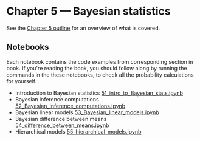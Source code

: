 # Chapter 5 — Bayesian statistics

See the [Chapter 5 outline](https://docs.google.com/document/d/1fwep23-95U-w1QMPU31nOvUnUXE2X3s_Dbk5JuLlKAY/edit#heading=h.1o5h2ppdw0j2)
for an overview of what is covered.


## Notebooks

Each notebook contains the code examples from corresponding section in book.
If you're reading the book, you should follow along by running the commands in the these notebooks,
to check all the probability calculations for yourself.

- Introduction to Bayesian statistics [51_intro_to_Bayesian_stats.ipynb](./51_intro_to_Bayesian_stats.ipynb)
- Bayesian inference computations [52_Bayesian_inference_computations.ipynb](./52_Bayesian_inference_computations.ipynb)
- Bayesian linear models [53_Bayesian_linear_models.ipynb](./53_Bayesian_linear_models.ipynb)
- Bayesian difference between means [54_difference_between_means.ipynb](./54_difference_between_means.ipynb)
- Hierarchical models [55_hierarchical_models.ipynb](./55_hierarchical_models.ipynb)
